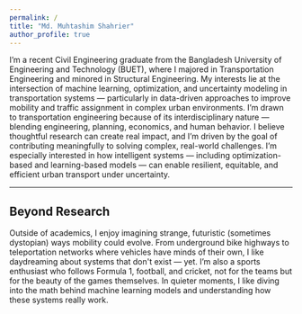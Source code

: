 ```yaml
---
permalink: /
title: "Md. Muhtashim Shahrier"
author_profile: true
---
```



I’m a recent Civil Engineering graduate from the Bangladesh University of Engineering and Technology (BUET), where I majored in Transportation Engineering and minored in Structural Engineering. My interests lie at the intersection of machine learning, optimization, and uncertainty modeling in transportation systems — particularly in data-driven approaches to improve mobility and traffic assignment in complex urban environments. I’m drawn to transportation engineering because of its interdisciplinary nature — blending engineering, planning, economics, and human behavior. I believe thoughtful research can create real impact, and I’m driven by the goal of contributing meaningfully to solving complex, real-world challenges. I’m especially interested in how intelligent systems — including optimization-based and learning-based models — can enable resilient, equitable, and efficient urban transport under uncertainty.

---

## Beyond Research

Outside of academics, I enjoy imagining strange, futuristic (sometimes dystopian) ways mobility could evolve. From underground bike highways to teleportation networks where vehicles have minds of their own, I like daydreaming about systems that don't exist — yet. I’m also a sports enthusiast who follows Formula 1, football, and cricket, not for the teams but for the beauty of the games themselves. In quieter moments, I like diving into the math behind machine learning models and understanding how these systems really work.
